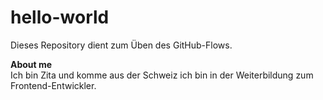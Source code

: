 # hello-world
Dieses Repository dient zum Üben des GitHub-Flows.

<b>About me</b> <br>
Ich bin Zita und komme aus der Schweiz ich bin in der Weiterbildung zum Frontend-Entwickler.

